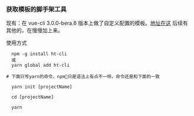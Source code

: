 ### 获取模板的脚手架工具

现有：在 vue-cli 3.0.0-bera.6 版本上做了自定义配置的模板。[地址在这](https://github.com/HOTAO/vueTemplate)
后续有其他的，在慢慢加上来。

使用方式

```
  npm -g install ht-cli
  或
  yarn global add ht-cli

# 下面只写yarn的命令，npm只是语法上有点不一样。命令还是和下面的一致

  yarn init [projectName]

  cd [projectName]

  yarn
```
